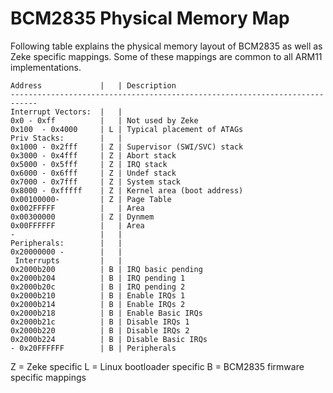BCM2835 Physical Memory Map
===========================

Following table explains the physical memory layout of BCM2835 as well as Zeke
specific mappings. Some of these mappings are common to all ARM11 implementations.

    Address             |   | Description
    ----------------------------------------------------------------------------
    Interrupt Vectors:  |   |
    0x0 - 0xff          |   | Not used by Zeke
    0x100  - 0x4000     | L | Typical placement of ATAGs
    Priv Stacks:        |   |
    0x1000 - 0x2fff     | Z | Supervisor (SWI/SVC) stack
    0x3000 - 0x4fff     | Z | Abort stack
    0x5000 - 0x5fff     | Z | IRQ stack
    0x6000 - 0x6fff     | Z | Undef stack
    0x7000 - 0x7fff     | Z | System stack
    0x8000 - 0xfffff    | Z | Kernel area (boot address)
    0x00100000-         | Z | Page Table
    0x002FFFFF          |   | Area
    0x00300000          | Z | Dynmem
    0x00FFFFFF          |   | Area
    -                   |   |
    Peripherals:        |   |
    0x20000000 -        |   |
     Interrupts         |   |
    0x2000b200          | B | IRQ basic pending
    0x2000b204          | B | IRQ pending 1
    0x2000b20c          | B | IRQ pending 2
    0x2000b210          | B | Enable IRQs 1
    0x2000b214          | B | Enable IRQs 2
    0x2000b218          | B | Enable Basic IRQs
    0x2000b21c          | B | Disable IRQs 1
    0x2000b220          | B | Disable IRQs 2
    0x2000b224          | B | Disable Basic IRQs
    - 0x20FFFFFF        | B | Peripherals

Z = Zeke specific
L = Linux bootloader specific
B = BCM2835 firmware specific mappings
